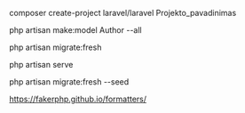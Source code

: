 
<!-- Sukurti naują Laravel prijektą -->
composer create-project laravel/laravel Projekto_pavadinimas

<!-- Sukurti Modelius  -->
php artisan make:model Author --all

<!-- Migruoti DB strukturą  -->
php artisan migrate:fresh

<!-- paleisti local host -->
php artisan serve

<!-- Seed the application's database.  komanda -->
php artisan migrate:fresh --seed


https://fakerphp.github.io/formatters/